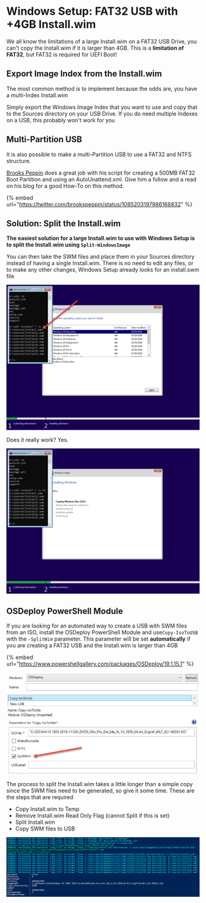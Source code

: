 # Windows Setup: FAT32 USB with +4GB Install.wim

We all know the limitations of a large Install.wim on a FAT32 USB Drive, you can't copy the Install.wim if it is larger than 4GB.  This is a **limitation of FAT32**, but FAT32 is required for UEFI Boot!

## Export Image Index from the Install.wim

The most common method is to implement because the odds are, you have a multi-Index Install.wim

Simply export the Windows Image Index that you want to use and copy that to the Sources directory on your USB Drive.  If you do need multiple Indexes on a USB, this probably won't work for you

## Multi-Partition USB

It is also possible to make a multi-Partition USB to use a FAT32 and NTFS structure.

[Brooks Peppin](https://twitter.com/brookspeppin) does a great job with his script for creating a 500MB FAT32 Boot Partition and using an AutoUnattend.xml.  Give him a follow and a read on his blog for a good How-To on this method.

{% embed url="https://twitter.com/brookspeppin/status/1085203197986168832" %}

## Solution: Split the Install.wim

**The easiest solution for a large Install.wim to use with Windows Setup is to split the Install.wim using `Split-WindowsImage`**

You can then take the SWM files and place them in your Sources directory instead of having a single Install.wim.  There is no need to edit any files, or to make any other changes, Windows Setup already looks for an install.swm file

![](../.gitbook/assets/2019-01-15_14-19-50.png)

Does it really work?  Yes.

![](../.gitbook/assets/2019-01-15_14-20-55.png)

## OSDeploy PowerShell Module

If you are looking for an automated way to create a USB with SWM files from an ISO, install the OSDeploy PowerShell Module and use`Copy-IsoToUSB` with the `-SplitWim` parameter.  This parameter will be set **automatically** if you are creating a FAT32 USB and the Install.wim is larger than 4GB

{% embed url="https://www.powershellgallery.com/packages/OSDeploy/19.1.15.1" %}

![](../.gitbook/assets/2019-01-15_14-23-54.png)



The process to split the Install.wim takes a little longer than a simple copy since the SWM files need to be generated, so give it some time.  These are the steps that are required

* Copy Install.wim to Temp
* Remove Install.wim Read Only Flag \(cannot Split if this is set\)
* Split Install.wim
* Copy SWM files to USB

![](../.gitbook/assets/2019-01-15_14-21-59.png)



